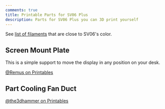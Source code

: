 ```yaml
---
comments: true
title: Printable Parts for SV06 Plus
description: Parts for SV06 Plus you can 3D print yourself
---
```


See [list of filaments](/Parts/printable-parts/#sovol-colored-filament) that are close to SV06's color.

## Screen Mount Plate

This is a simple support to move the display in any position on your desk.

[@Remus on Printables](https://www.printables.com/model/449788-sovol-sv06-screen-support)

## Part Cooling Fan Duct

[@the3dhammer on Printables](https://www.printables.com/model/305352)


